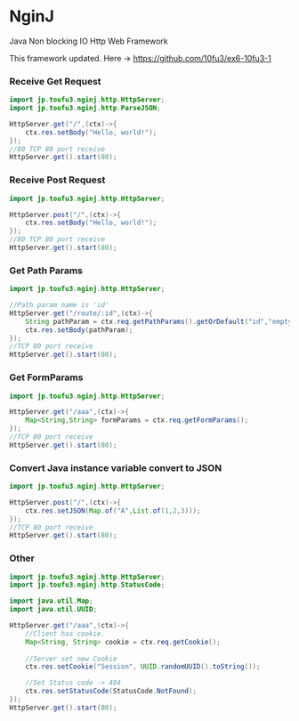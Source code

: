# NginJ
Java Non blocking IO Http Web Framework

This framework updated. Here -> https://github.com/10fu3/ex6-10fu3-1

### Receive Get Request
```java
import jp.toufu3.nginj.http.HttpServer;
import jp.toufu3.nginj.http.ParseJSON;

HttpServer.get("/",(ctx)->{
    ctx.res.setBody("Hello, world!");
});
//80 TCP 80 port receive
HttpServer.get().start(80);
```

### Receive Post Request
```java
import jp.toufu3.nginj.http.HttpServer;

HttpServer.post("/",(ctx)->{
    ctx.res.setBody("Hello, world!");
});
//80 TCP 80 port receive
HttpServer.get().start(80);
```

### Get Path Params
```java
import jp.toufu3.nginj.http.HttpServer;

//Path param name is 'id'
HttpServer.get("/route/:id",(ctx)->{
    String pathParam = ctx.req.getPathParams().getOrDefault("id","empty");
    ctx.res.setBody(pathParam);
});
//TCP 80 port receive
HttpServer.get().start(80);
```

### Get FormParams
```java
import jp.toufu3.nginj.http.HttpServer;

HttpServer.get("/aaa",(ctx)->{
    Map<String,String> formParams = ctx.req.getFormParams();
});
//TCP 80 port receive
HttpServer.get().start(80);
```

### Convert Java instance variable convert to JSON
```java
import jp.toufu3.nginj.http.HttpServer;

HttpServer.post("/",(ctx)->{
    ctx.res.setJSON(Map.of("A",List.of(1,2,3)));
});
//TCP 80 port receive
HttpServer.get().start(80);
```

### Other
```java
import jp.toufu3.nginj.http.HttpServer;
import jp.toufu3.nginj.http.StatusCode;

import java.util.Map;
import java.util.UUID;

HttpServer.get("/aaa",(ctx)->{
    //Client has cookie.
    Map<String, String> cookie = ctx.req.getCookie();
            
    //Server set new Cookie
    ctx.res.setCookie("Session", UUID.randomUUID().toString());

    //Set Status code -> 404
    ctx.res.setStatusCode(StatusCode.NotFound);
});
HttpServer.get().start(80);
```
